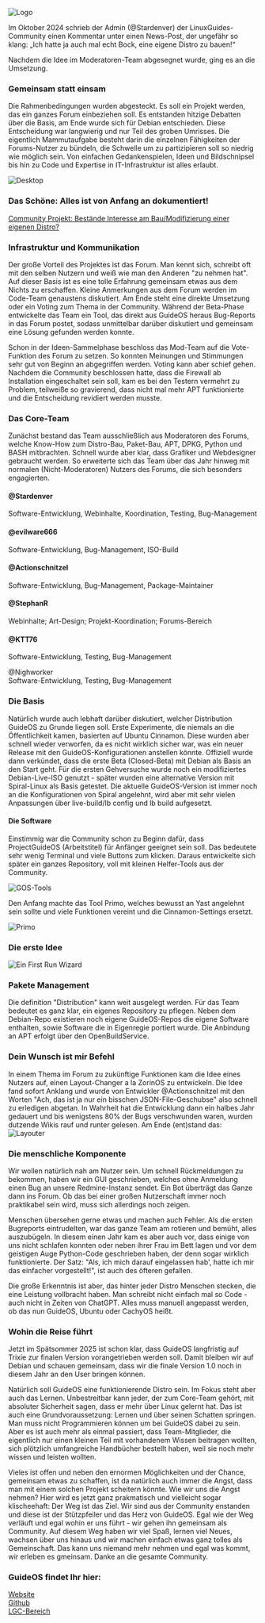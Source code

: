 ![Logo](https://github.com/GuideOS/things-and-stuff/blob/main/artikel_photos/guideos_header.png?raw=true)

Im Oktober 2024 schrieb der Admin (@Stardenver) der LinuxGuides-Community einen Kommentar unter einen News-Post, der ungefähr so klang: „Ich hatte ja auch mal echt Bock, eine eigene Distro zu bauen!“

Nachdem die Idee im Moderatoren-Team abgesegnet wurde, ging es an die Umsetzung.

### Gemeinsam statt einsam

Die Rahmenbedingungen wurden abgesteckt. Es soll ein Projekt werden, das ein ganzes Forum einbeziehen soll. Es entstanden hitzige Debatten über die Basis, am Ende wurde sich für Debian entschieden. Diese Entscheidung war langwierig und nur Teil des groben Umrisses. Die eigentlich Mammutaufgabe besteht darin die einzelnen Fähigkeiten der Forums-Nutzer zu bündeln, die Schwelle um zu partizipieren soll so niedrig wie möglich sein. Von einfachen Gedankenspielen, Ideen und Bildschnipsel bis hin zu Code und Expertise in IT-Infrastruktur ist alles erlaubt.    
    
![Desktop](https://github.com/GuideOS/things-and-stuff/blob/main/img/Bild1.png?raw=true)    
    
### Das Schöne: Alles ist von Anfang an dokumentiert!

[Community Projekt: Bestände Interesse am Bau/Modifizierung einer eigenen Distro?](https://forum.linuxguides.de/index.php?thread/7487-community-projekt-best%C3%A4nde-interesse-am-bau-modifizierung-einer-eigenen-distro/&pageNo=1)


### Infrastruktur und Kommunikation

Der große Vorteil des Projektes ist das Forum. Man kennt sich, schreibt oft mit den selben Nutzern und weiß wie man den Anderen "zu nehmen hat". Auf dieser Basis ist es eine tolle Erfahrung gemeinsam etwas aus dem Nichts zu erschaffen. Kleine Anmerkungen aus dem Forum werden im Code-Team genaustens diskutiert. Am Ende steht eine direkte Umsetzung oder ein Voting zum Thema in der Community. Während der Beta-Phase entwickelte das Team ein Tool, das direkt aus GuideOS heraus Bug-Reports in das Forum postet, sodass unmittelbar darüber diskutiert und gemeinsam eine Lösung gefunden werden konnte.

Schon in der Ideen-Sammelphase beschloss das Mod-Team auf die Vote-Funktion des Forum zu setzen. So konnten Meinungen und Stimmungen sehr gut von Beginn an abgegriffen werden. Voting kann aber schief gehen. Nachdem die Community beschlossen hatte, dass die Firewall ab Installation eingeschaltet sein soll, kam es bei den Testern vermehrt zu Problem, teilweiße so gravierend, dass nicht mal mehr APT funktionierte und die Entscheidung revidiert werden musste.

### Das Core-Team

Zunächst bestand das Team ausschließlich aus Moderatoren des Forums, welche Know-How zum Distro-Bau, Paket-Bau, APT, DPKG, Python und BASH mitbrachten. Schnell wurde aber klar, dass Grafiker und Webdesigner gebraucht werden. So erweiterte sich das Team über das Jahr hinweg mit normalen (Nicht-Moderatoren) Nutzers des Forums, die sich besonders engagierten.

#### @Stardenver     
Software-Entwicklung, Webinhalte, Koordination, Testing, Bug-Management

#### @evilware666    
Software-Entwicklung, Bug-Management, ISO-Build
    
#### @Actionschnitzel    
Software-Entwicklung, Bug-Management, Package-Maintainer
    
#### @StephanR    
Webinhalte; Art-Design; Projekt-Koordination; Forums-Bereich    
    
#### @KTT76    
Software-Entwicklung, Testing, Bug-Management
    
@Nighworker    
Software-Entwicklung, Testing, Bug-Management
     
### Die Basis

Natürlich wurde auch lebhaft darüber diskutiert, welcher Distribution GuideOS zu Grunde liegen soll. Erste Experimente, die niemals an die Öffentlichkeit kamen, basierten auf Ubuntu Cinnamon. Diese wurden aber schnell wieder verworfen, da es nicht wirklich sicher war, was ein neuer Release mit den GuideOS-Konfigurationen anstellen könnte. Offiziell wurde dann verkündet, dass die erste Beta (Closed-Beta) mit Debian als Basis an den Start geht. Für die ersten Gehversuche wurde noch ein modifiziertes Debian-Live-ISO genutzt - später wurden eine alternative Version mit Spiral-Linux als Basis getestet. Die aktuelle GuideOS-Version ist immer noch an die Konfigurationen von Spiral angelehnt, wird aber mit sehr vielen Anpassungen über live-build/lb config und lb build aufgesetzt.

#### Die Software

Einstimmig war die Community schon zu Beginn dafür, dass ProjectGuideOS (Arbeitstitel) für Anfänger geeignet sein soll. Das bedeutete sehr wenig Terminal und viele Buttons zum klicken. Daraus entwickelte sich später ein ganzes Repository, voll mit kleinen Helfer-Tools aus der Community.

![GOS-Tools](https://github.com/GuideOS/things-and-stuff/blob/main/artikel_photos/GuideOS1.png?raw=true)

Den Anfang machte das Tool Primo, welches bewusst an Yast angelehnt sein sollte und viele Funktionen vereint und die Cinnamon-Settings ersetzt.

![Primo](https://github.com/GuideOS/things-and-stuff/blob/main/artikel_photos/Primo1.png?raw=true)

### Die erste Idee

![Ein First Run Wizard](https://github.com/GuideOS/things-and-stuff/blob/main/img/erste-idee.png?raw=true)

### Pakete Management

Die definition "Distribution" kann weit ausgelegt werden. Für das Team bedeutet es ganz klar, ein eigenes Repository zu pflegen. Neben dem Debian-Repo existieren noch eigene GuideOS-Repos die eigene Software enthalten, sowie Software die in Eigenregie portiert wurde. Die Anbindung an APT erfolgt über den OpenBuildService.

### Dein Wunsch ist mir Befehl

In einem Thema im Forum zu zukünftige Funktionen kam die Idee eines Nutzers auf, einen Layout-Changer a la ZorinOS zu entwickeln. Die Idee fand sofort Anklang und wurde von Entwickler @Actionschnitzel mit den Worten "Ach, das ist ja nur ein bisschen JSON-File-Geschubse" also schnell zu erledigen abgetan. In Wahrheit hat die Entwicklung dann ein halbes Jahr gedauert und bis wenigstens 80% der Bugs verschwunden waren, wurden dutzende Wikis rauf und runter gelesen. Am Ende (ent)stand das:
![Layouter](https://github.com/GuideOS/things-and-stuff/blob/main/img/primo-layout.png?raw=true)
    
### Die menschliche Komponente

Wir wollen natürlich nah am Nutzer sein. Um schnell Rückmeldungen zu bekommen, haben wir ein GUI geschrieben, welches ohne Anmeldung einen Bug an unsere Redmine-Instanz sendet. Ein Bot überträgt das Ganze dann ins Forum. Ob das bei einer großen Nutzerschaft immer noch praktikabel sein wird, muss sich allerdings noch zeigen. 

Menschen übersehen gerne etwas und machen auch Fehler. Als die ersten Bugreports eintrudelten, war das ganze Team am rotieren und bemüht, alles auszubügeln. In diesem einen Jahr kam es aber auch vor, dass einige von uns nicht schlafen konnten oder neben ihrer Frau im Bett lagen und vor dem geistigen Auge Python-Code geschrieben haben, der denn sogar wirklich funktionierte. Der Satz: "Als, ich mich darauf eingelassen hab', hatte ich mir das einfacher vorgestellt!", ist auch des öfteren gefallen. 

Die große Erkenntnis ist aber, das hinter jeder Distro Menschen stecken, die eine Leistung vollbracht haben. Man schreibt nicht einfach mal so Code - auch nicht in Zeiten von ChatGPT. Alles muss manuell angepasst werden, ob das nun GuideOS, Ubuntu oder CachyOS heißt. 

### Wohin die Reise führt

Jetzt im Spätsommer 2025 ist schon klar, dass GuideOS langfristig auf Trixie zur finalen Version vorangetrieben werden soll. Damit bleiben wir auf Debian und schauen gemeinsam, dass wir die finale Version 1.0 noch in diesem Jahr an den User bringen können.

Natürlich soll GuideOS eine funktionierende Distro sein. Im Fokus steht aber auch das Lernen. Unbestreitbar kann jeder, der zum Core-Team gehört, mit absoluter Sicherheit sagen, dass er mehr über Linux gelernt hat. Das ist auch eine Grundvoraussetzung: Lernen und über seinen Schatten springen. Man muss nicht Programmieren können um bei GuideOS dabei zu sein. Aber es ist auch mehr als einmal passiert, dass Team-Mitglieder, die eigentlich nur einen kleinen Teil mit vorhandenem Wissen beitragen wollten, sich plötzlich umfangreiche Handbücher bestellt haben, weil sie noch mehr wissen und leisten wollten.

Vieles ist offen und neben den ernormen Möglichkeiten und der Chance, gemeinsam etwas zu schaffen, ist da natürlich auch immer die Angst, dass man mit einem solchen Projekt scheitern könnte. Wie wir uns die Angst nehmen? Hier wird es jetzt ganz prakmatisch und vielleicht sogar klischeehaft: Der Weg ist das Ziel. Wir sind aus der Community enstanden und diese ist der Stützpfeiler und das Herz von GuideOS. Egal wie der Weg verläuft und egal wohin er uns führt - wir gehen ihn gemeinsam als Community. Auf diesem Weg haben wir viel Spaß, lernen viel Neues, wachsen über uns hinaus und wir machen einfach etwas ganz tolles als Gemeinschaft. Das kann uns niemand mehr nehmen und egal was kommt, wir erleben es gmeinsam. Danke an die gesamte Community.

### GuideOS findet Ihr hier:

[Website](https://guideos.de/)    
[Github](https://github.com/GuideOS)    
[LGC-Bereich](https://forum.linuxguides.de/index.php?board/47-guideos/)
